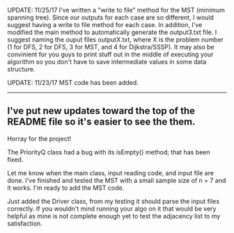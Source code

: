 UPDATE: 11/25/17
I've written a "write to file" method for the MST (minimum spanning tree).  Since our outputs for each case are so different, I would suggest having a write to file method for each case.  In addition, I've modified the main method to automatically generate the output3.txt file.  I suggest naming the ouput files outputX.txt, where X is the problem number (1 for DFS, 2 for DFS, 3 for MST, and 4 for Dijkstra/SSSP).  It may also be convinient for you guys to print stuff out in the middle of executing your algorithm so you don't have to save intermediate values in some data structure.

UPDATE: 11/23/17
MST code has been added.

---------------------
I've put new updates toward the top of the README file so it's easier to see the them.
--------------------

Horray for the project!

The PriorityQ class had a bug with its isEmpty() method; that has been fixed.

Let me know when the main class, input reading code, and input file are done.  I've finished and tested the MST with a small sample size of n = 7 and it works.  I'm ready to add the MST code.

Just added the Driver class, from my testing it should parse the input files correctly. If you wouldn't mind running your algo on it that would be very helpful as mine is not complete enough yet to test the adjacency list to my satisfaction.
